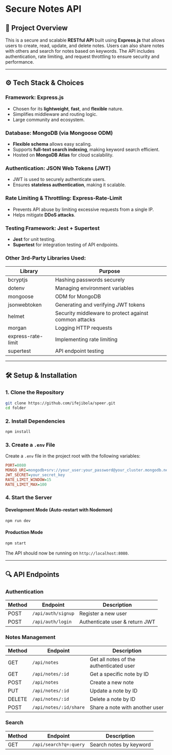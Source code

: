 # Secure Notes API

## 📌 Project Overview
This is a secure and scalable **RESTful API** built using **Express.js** that allows users to create, read, update, and delete notes. Users can also share notes with others and search for notes based on keywords. The API includes authentication, rate limiting, and request throttling to ensure security and performance.

---

## ⚙️ Tech Stack & Choices

### **Framework:** Express.js
- Chosen for its **lightweight**, **fast**, and **flexible** nature.
- Simplifies middleware and routing logic.
- Large community and ecosystem.

### **Database:** MongoDB (via Mongoose ODM)
- **Flexible schema** allows easy scaling.
- Supports **full-text search indexing**, making keyword search efficient.
- Hosted on **MongoDB Atlas** for cloud scalability.

### **Authentication:** JSON Web Tokens (JWT)
- JWT is used to securely authenticate users.
- Ensures **stateless authentication**, making it scalable.

### **Rate Limiting & Throttling:** Express-Rate-Limit
- Prevents API abuse by limiting excessive requests from a single IP.
- Helps mitigate **DDoS attacks**.

### **Testing Framework:** Jest + Supertest
- **Jest** for unit testing.
- **Supertest** for integration testing of API endpoints.

### **Other 3rd-Party Libraries Used:**
| Library           | Purpose                                    |
|------------------|--------------------------------|
| bcryptjs        | Hashing passwords securely |
| dotenv         | Managing environment variables |
| mongoose      | ODM for MongoDB |
| jsonwebtoken  | Generating and verifying JWT tokens |
| helmet        | Security middleware to protect against common attacks |
| morgan        | Logging HTTP requests |
| express-rate-limit | Implementing rate limiting |
| supertest     | API endpoint testing |

---

## 🛠️ Setup & Installation

### **1. Clone the Repository**
```sh
git clone https://github.com/ifejibola/speer.git
cd folder
```

### **2. Install Dependencies**
```sh
npm install
```

### **3. Create a `.env` File**
Create a `.env` file in the project root with the following variables:
```ini
PORT=8080
MONGO_URI=mongodb+srv://your_user:your_password@your_cluster.mongodb.net/notesDB?retryWrites=true&w=majority
JWT_SECRET=your_secret_key
RATE_LIMIT_WINDOW=15
RATE_LIMIT_MAX=100
```

### **4. Start the Server**
#### **Development Mode (Auto-restart with Nodemon)**
```sh
npm run dev
```
#### **Production Mode**
```sh
npm start
```

The API should now be running on `http://localhost:8080`.

---

## 🔍 API Endpoints

### **Authentication**
| Method | Endpoint               | Description |
|--------|------------------------|-------------|
| POST   | `/api/auth/signup` | Register a new user |
| POST   | `/api/auth/login`  | Authenticate user & return JWT |

### **Notes Management**
| Method | Endpoint                     | Description |
|--------|------------------------------|-------------|
| GET    | `/api/notes`                 | Get all notes of the authenticated user |
| GET    | `/api/notes/:id`             | Get a specific note by ID |
| POST   | `/api/notes`                 | Create a new note |
| PUT    | `/api/notes/:id`             | Update a note by ID |
| DELETE | `/api/notes/:id`             | Delete a note by ID |
| POST   | `/api/notes/:id/share`       | Share a note with another user |

### **Search**
| Method | Endpoint                 | Description |
|--------|--------------------------|-------------|
| GET    | `/api/search?q=:query` | Search notes by keyword |

